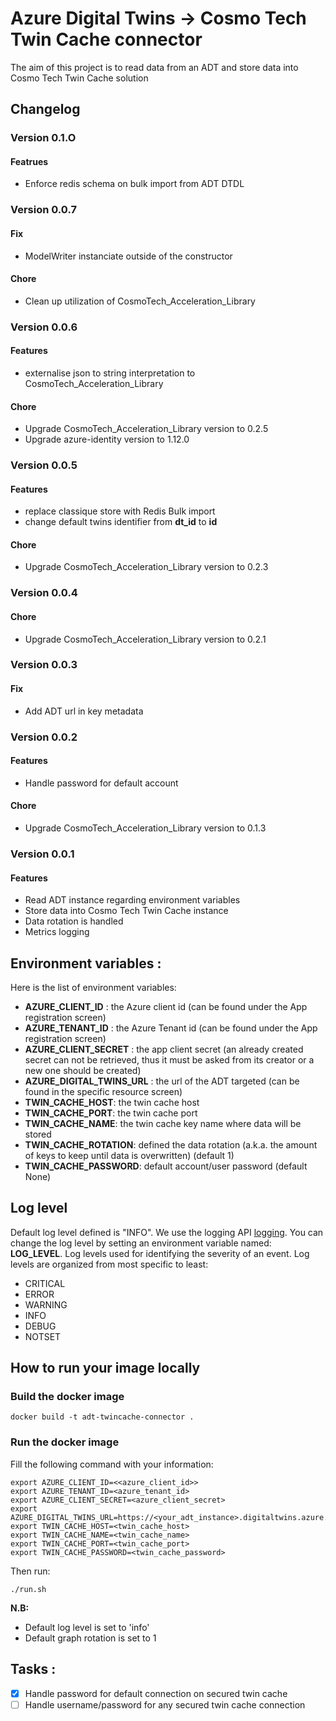 # Azure Digital Twins -> Cosmo Tech Twin Cache connector

The aim of this project is to read data from an ADT and store data into Cosmo Tech Twin Cache solution

## Changelog

### Version 0.1.O

#### Featrues
- Enforce redis schema on bulk import from ADT DTDL

### Version 0.0.7

#### Fix
- ModelWriter instanciate outside of the constructor

#### Chore
- Clean up utilization of CosmoTech_Acceleration_Library

### Version 0.0.6

#### Features
- externalise json to string interpretation to CosmoTech_Acceleration_Library

#### Chore
- Upgrade CosmoTech_Acceleration_Library version to 0.2.5
- Upgrade azure-identity version to 1.12.0

### Version 0.0.5

#### Features
- replace classique store with Redis Bulk import
- change default twins identifier from **dt_id** to **id**

#### Chore
- Upgrade CosmoTech_Acceleration_Library version to 0.2.3

### Version 0.0.4

#### Chore
- Upgrade CosmoTech_Acceleration_Library version to 0.2.1

### Version 0.0.3

#### Fix

- Add ADT url in key metadata 

### Version 0.0.2

#### Features

- Handle password for default account

#### Chore

- Upgrade CosmoTech_Acceleration_Library version to 0.1.3

### Version 0.0.1

#### Features

- Read ADT instance regarding environment variables
- Store data into Cosmo Tech Twin Cache instance
- Data rotation is handled
- Metrics logging

## Environment variables :

Here is the list of environment variables:

- **AZURE_CLIENT_ID** : the Azure client id (can be found under the App registration screen)
- **AZURE_TENANT_ID** : the Azure Tenant id (can be found under the App registration screen)
- **AZURE_CLIENT_SECRET** : the app client secret (an already created secret can not be retrieved, thus it must be asked from its creator or a new one should be created)
- **AZURE_DIGITAL_TWINS_URL** : the url of the ADT targeted (can be found in the specific resource screen)
- **TWIN_CACHE_HOST**: the twin cache host
- **TWIN_CACHE_PORT**: the twin cache port
- **TWIN_CACHE_NAME**: the twin cache key name where data will be stored
- **TWIN_CACHE_ROTATION**: defined the data rotation (a.k.a. the amount of keys to keep until data is overwritten) (default 1)
- **TWIN_CACHE_PASSWORD**: default account/user password (default None)

## Log level

Default log level defined is "INFO".
We use the logging API [logging](https://docs.python.org/3/library/logging.html).
You can change the log level by setting an environment variable named: **LOG_LEVEL**.
Log levels used for identifying the severity of an event. Log levels are organized from most specific to least:

- CRITICAL
- ERROR
- WARNING
- INFO
- DEBUG
- NOTSET

## How to run your image locally

### Build the docker image

`docker build -t adt-twincache-connector .`

### Run the docker image

Fill the following command with your information:

```
export AZURE_CLIENT_ID=<<azure_client_id>>
export AZURE_TENANT_ID=<azure_tenant_id>
export AZURE_CLIENT_SECRET=<azure_client_secret>
export AZURE_DIGITAL_TWINS_URL=https://<your_adt_instance>.digitaltwins.azure.net
export TWIN_CACHE_HOST=<twin_cache_host>
export TWIN_CACHE_NAME=<twin_cache_name>
export TWIN_CACHE_PORT=<twin_cache_port>
export TWIN_CACHE_PASSWORD=<twin_cache_password>
```

Then run:

`./run.sh`

**N.B:**

- Default log level is set to 'info'
- Default graph rotation is set to 1

## Tasks :

- [X]  Handle password for default connection on secured twin cache
- [ ]  Handle username/password for any secured twin cache connection
